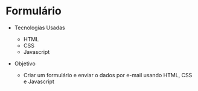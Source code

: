 # Formulário 

* Tecnologias Usadas

   * HTML
   * CSS
   * Javascript

* Objetivo

  * Criar um formulário e enviar o dados por e-mail usando HTML, CSS e Javascript